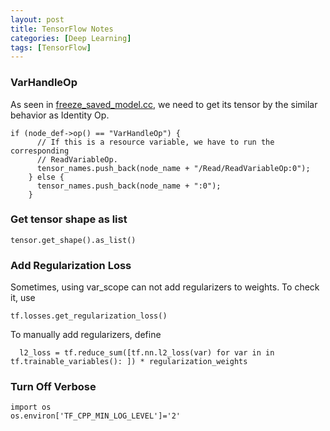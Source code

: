 ```yaml
---
layout: post
title: TensorFlow Notes
categories: [Deep Learning]
tags: [TensorFlow]
---
```


### VarHandleOp
As seen in [freeze_saved_model.cc](https://github.com/tensorflow/tensorflow/blob/bd13eb08e410787e28e7c5cd0153fad28e3cf9f1/tensorflow/cc/tools/freeze_saved_model.cc),
we need to get its tensor by the similar behavior as Identity Op.
```
if (node_def->op() == "VarHandleOp") {
      // If this is a resource variable, we have to run the corresponding
      // ReadVariableOp.
      tensor_names.push_back(node_name + "/Read/ReadVariableOp:0");
    } else {
      tensor_names.push_back(node_name + ":0");
    }
```

### Get tensor shape as list
```
tensor.get_shape().as_list()
```

### Add Regularization Loss
Sometimes, using var_scope can not add regularizers to weights. To check it, use
```
tf.losses.get_regularization_loss()
```
To manually add regularizers, define
```
  l2_loss = tf.reduce_sum([tf.nn.l2_loss(var) for var in in tf.trainable_variables(): ]) * regularization_weights
``` 

### Turn Off Verbose
```
import os
os.environ['TF_CPP_MIN_LOG_LEVEL']='2'
```
